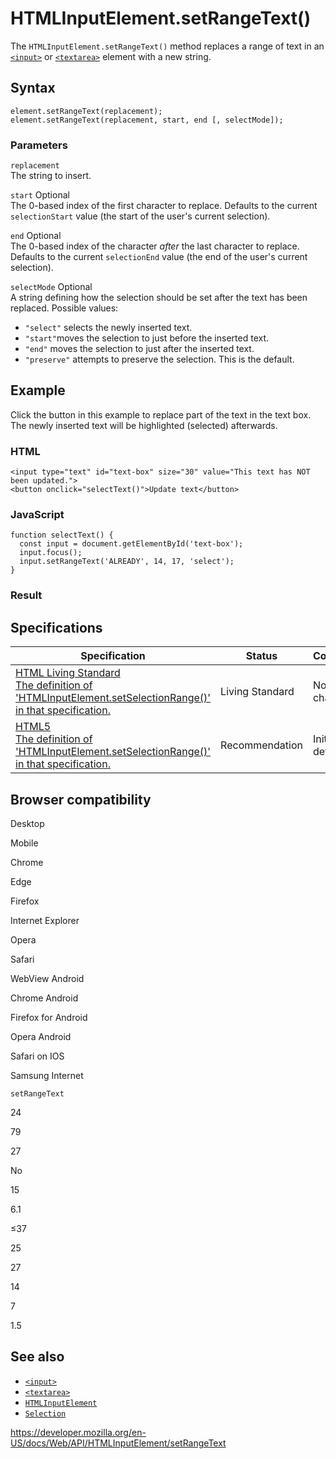 HTMLInputElement.setRangeText()
===============================

The `HTMLInputElement.setRangeText()` method replaces a range of text in an [`<input>`](https://developer.mozilla.org/en-US/docs/Web/HTML/Element/input) or [`<textarea>`](https://developer.mozilla.org/en-US/docs/Web/HTML/Element/textarea) element with a new string.

Syntax
------

    element.setRangeText(replacement);
    element.setRangeText(replacement, start, end [, selectMode]);

### Parameters

`replacement`  
The string to insert.

 `start` <span class="badge inline optional">Optional</span>   
The 0-based index of the first character to replace. Defaults to the current `selectionStart` value (the start of the user's current selection).

 `end` <span class="badge inline optional">Optional</span>   
The 0-based index of the character *after* the last character to replace. Defaults to the current `selectionEnd` value (the end of the user's current selection).

 `selectMode` <span class="badge inline optional">Optional</span>   
A string defining how the selection should be set after the text has been replaced. Possible values:

-   `"select"` selects the newly inserted text.
-   `"start"`moves the selection to just before the inserted text.
-   `"end"` moves the selection to just after the inserted text.
-   `"preserve"` attempts to preserve the selection. This is the default.

Example
-------

Click the button in this example to replace part of the text in the text box. The newly inserted text will be highlighted (selected) afterwards.

### HTML

    <input type="text" id="text-box" size="30" value="This text has NOT been updated.">
    <button onclick="selectText()">Update text</button>

### JavaScript

    function selectText() {
      const input = document.getElementById('text-box');
      input.focus();
      input.setRangeText('ALREADY', 14, 17, 'select');
    }

### Result

Specifications
--------------

<table><thead><tr class="header"><th>Specification</th><th>Status</th><th>Comment</th></tr></thead><tbody><tr class="odd"><td><a href="https://html.spec.whatwg.org/multipage/forms.html#dom-textarea/input-setrangetext">HTML Living Standard<br />
<span class="small">The definition of 'HTMLInputElement.setSelectionRange()' in that specification.</span></a></td><td><span class="spec-living">Living Standard</span></td><td>No change</td></tr><tr class="even"><td><a href="https://www.w3.org/TR/html52/forms.html#dom-textarea/input-setrangetext">HTML5<br />
<span class="small">The definition of 'HTMLInputElement.setSelectionRange()' in that specification.</span></a></td><td><span class="spec-rec">Recommendation</span></td><td>Initial definition</td></tr></tbody></table>

Browser compatibility
---------------------

Desktop

Mobile

Chrome

Edge

Firefox

Internet Explorer

Opera

Safari

WebView Android

Chrome Android

Firefox for Android

Opera Android

Safari on IOS

Samsung Internet

`setRangeText`

24

79

27

No

15

6.1

≤37

25

27

14

7

1.5

See also
--------

-   [`<input>`](https://developer.mozilla.org/en-US/docs/Web/HTML/Element/input)
-   [`<textarea>`](https://developer.mozilla.org/en-US/docs/Web/HTML/Element/textarea)
-   [`HTMLInputElement`](../htmlinputelement)
-   [`Selection`](../selection)

<a href="https://developer.mozilla.org/en-US/docs/Web/API/HTMLInputElement/setRangeText" class="_attribution-link">https://developer.mozilla.org/en-US/docs/Web/API/HTMLInputElement/setRangeText</a>
